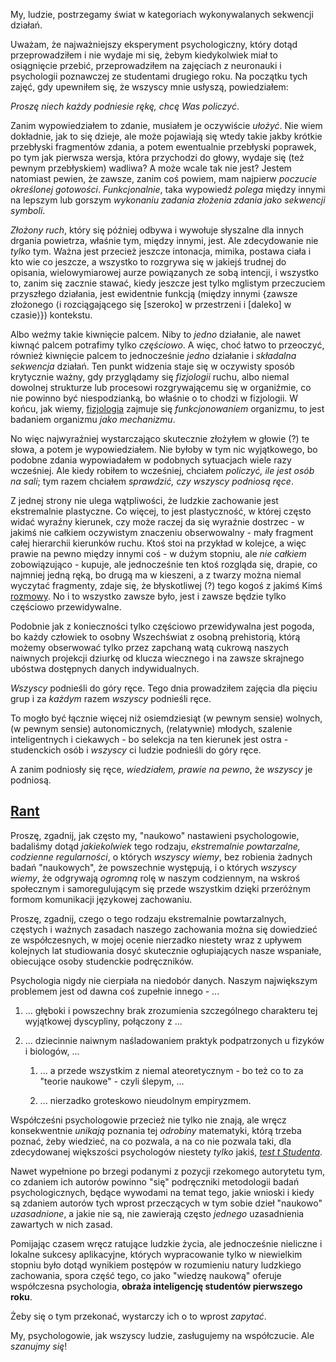 My, ludzie, postrzegamy świat w kategoriach wykonywalanych sekwencji działań.

Uważam, że najważniejszy eksperyment psychologiczny, który dotąd przeprowadziłem i nie wydaje mi
się, żebym kiedykolwiek miał to osiągnięcie przebić, przeprowadziłem na zajęciach z neuronauki i
psychologii poznawczej ze studentami drugiego roku. Na początku tych zajęć, gdy upewniłem się, że
wszyscy mnie usłyszą, powiedziałem:

*Proszę niech każdy podniesie rękę, chcę Was policzyć*.

Zanim wypowiedziałem to zdanie, musiałem je oczywiście *ułożyć*. Nie wiem dokładnie, jak to się
dzieje, ale może pojawiają się wtedy takie jakby krótkie przebłyski fragmentów zdania, a potem
ewentualnie przebłyski poprawek, po tym jak pierwsza wersja, która przychodzi do głowy, wydaje się
(też pewnym przebłyskiem) wadliwa? A może wcale tak nie jest? Jestem natomiast pewien, że zawsze,
zanim coś powiem, mam najpierw *poczucie określonej gotowości*. *Funkcjonalnie*, taka wypowiedź
*polega* między innymi na lepszym lub gorszym *wykonaniu zadania złożenia zdania jako sekwencji
symboli*.

*Złożony ruch*, który się później odbywa i wywołuje słyszalne dla innych drgania powietrza, właśnie
tym, między innymi, jest. Ale zdecydowanie nie *tylko* tym. Ważna jest przecież jeszcze intonacja,
mimika, postawa ciała i kto wie co jeszcze, a wszystko to rozgrywa się w jakiejś trudnej do
opisania, wielowymiarowej aurze powiązanych ze sobą intencji, i wszystko to, zanim się zacznie
stawać, kiedy jeszcze jest tylko mglistym przeczuciem przyszłego działania, jest ewidentnie funkcją
(między innymi \{zawsze złożonego ⟨i rozciągającego się \[szeroko] w przestrzeni i \[daleko] w
czasie⟩\}) kontekstu.

Albo weźmy takie kiwnięcie palcem. Niby to *jedno* działanie, ale nawet kiwnąć palcem potrafimy
tylko *częściowo*. A więc, choć łatwo to przeoczyć, również kiwnięcie palcem to jednocześnie *jedno*
działanie i *składalna sekwencja* działań. Ten punkt widzenia staje się w oczywisty sposób
krytycznie ważny, gdy przyglądamy się *fizjologii* ruchu, albo niemal dowolnej strukturze lub
procesowi rozgrywającemu się w organiźmie, co nie powinno być niespodzianką, bo właśnie o to chodzi
w fizjologii. W końcu, jak wiemy, [fizjologia](https://pl.wikipedia.org/wiki/Fizjologia) zajmuje się
*funkcjonowaniem* organizmu, to jest badaniem organizmu *jako mechanizmu*.

No więc najwyraźniej wystarczająco skutecznie złożyłem w głowie (?) te słowa, a potem je
wypowiedziałem. Nie byłoby w tym nic wyjątkowego, bo podobne zdania wypowiadałem w podobnych
sytuacjach wiele razy wcześniej. Ale kiedy robiłem to wcześniej, chciałem *policzyć, ile jest osób
na sali*; tym razem chciałem *sprawdzić, czy wszyscy podniosą ręce*.

Z jednej strony nie ulega wątpliwości, że ludzkie zachowanie jest ekstremalnie plastyczne. Co
więcej, to jest plastyczność, w której często widać wyraźny kierunek, czy może raczej da się
wyraźnie dostrzec - w jakimś nie całkiem oczywistym znaczeniu obserwowalny - mały fragment całej
hierarchii kierunków ruchu. Ktoś stoi na przykład w kolejce, a więc prawie na pewno między innymi
coś - w dużym stopniu, ale *nie całkiem* zobowiązująco - kupuje, ale jednocześnie ten ktoś rozgląda
się, drapie, co najmniej jedną ręką, bo drugą ma w kieszeni, a z twarzy można niemal wyczytać
fragmenty, zdaje się, że błyskotliwej (?) tego kogoś z jakimś Kimś
[rozmowy](https://pl.wikipedia.org/wiki/L%E2%80%99esprit_de_l%E2%80%99escalier). No i to wszystko
zawsze było, jest i zawsze będzie tylko częściowo przewidywalne.

Podobnie jak z konieczności tylko częściowo przewidywalna jest pogoda, bo każdy człowiek to osobny
Wszechświat z osobną prehistorią, którą możemy obserwować tylko przez zapchaną watą cukrową naszych
naiwnych projekcji dziurkę od klucza wiecznego i na zawsze skrajnego ubóstwa dostępnych danych
indywidualnych.

*Wszyscy* podnieśli do góry ręce. Tego dnia prowadziłem zajęcia dla pięciu grup i za *każdym* razem
*wszyscy* podnieśli ręce. 

To mogło być łącznie więcej niż osiemdziesiąt (w pewnym sensie) wolnych, (w pewnym sensie)
autonomicznych, (relatywnie) młodych, szalenie inteligentnych i ciekawych - bo selekcja na ten
kierunek jest ostra - studenckich osób i *wszyscy* ci ludzie podnieśli do góry ręce. 

A zanim podniosły się ręce, *wiedziałem, prawie na pewno*, że *wszyscy* je podniosą.

## [Rant](https://pl.wikipedia.org/wiki/Rant)

Proszę, zgadnij, jak często my, "naukowo" nastawieni psychologowie, badaliśmy dotąd *jakiekolwiek*
tego rodzaju, *ekstremalnie powtarzalne, codzienne regularności*, o których *wszyscy wiemy*, bez
robienia żadnych badań "naukowych", że powszechnie występują, i o których *wszyscy wiemy*, że
odgrywają *ogromną* rolę w naszym codziennym, na wskroś społecznym i samoregulującym się przede
wszystkim dzięki przeróżnym formom komunikacji językowej zachowaniu.

Proszę, zgadnij, czego o tego rodzaju ekstremalnie powtarzalnych, częstych i ważnych zasadach
naszego zachowania można się dowiedzieć ze współczesnych, w mojej ocenie nierzadko niestety wraz z
upływem kolejnych lat studiowania dosyć skutecznie ogłupiających nasze wspaniałe, obiecujące osoby
studenckie podręczników.

Psychologia nigdy nie cierpiała na niedobór danych. Naszym największym problemem jest od dawna coś
zupełnie innego - ...

1. ... głęboki i powszechny brak zrozumienia szczególnego charakteru tej wyjątkowej dyscypliny,
połączony z ...

2. ... dziecinnie naiwnym naśladowaniem praktyk podpatrzonych u fizyków i biologów, ...

   1. ... a przede wszystkim z niemal ateoretycznym - bo też co to za "teorie naukowe" - czyli
ślepym, ...

   2. ... nierzadko groteskowo nieudolnym empiryzmem.

Współcześni psychologowie przecież nie tylko nie znają, ale wręcz konsekwentnie *unikają* poznania
tej *odrobiny* matematyki, którą trzeba poznać, żeby wiedzieć, na co pozwala, a na co nie pozwala
taki, dla zdecydowanej większości psychologów niestety *tylko* jakiś, [*test t
Studenta*](https://pl.wikipedia.org/wiki/Test_t_Studenta).

Nawet wypełnione po brzegi podanymi z pozycji rzekomego autorytetu tym, co zdaniem ich autorów
powinno "się" podręczniki metodologii badań psychologicznych, będące wywodami na temat tego, jakie
wnioski i kiedy są zdaniem autorów tych wprost przeczących w tym sobie dzieł "naukowo"
*uzasadnione*, a jakie nie są, nie zawierają często *jednego* uzasadnienia zawartych w nich zasad.

Pomijając czasem wręcz ratujące ludzkie życia, ale jednocześnie nieliczne i lokalne sukcesy
aplikacyjne, których wypracowanie tylko w niewielkim stopniu było dotąd wynikiem postępów w
rozumieniu natury ludzkiego zachowania, spora część tego, co jako "wiedzę naukową" oferuje
współczesna psychologia, **obraża inteligencję studentów pierwszego roku**.

Żeby się o tym przekonać, wystarczy ich o to wprost *zapytać*.

My, psychologowie, jak wszyscy ludzie, zasługujemy na współczucie. Ale *szanujmy się*!

